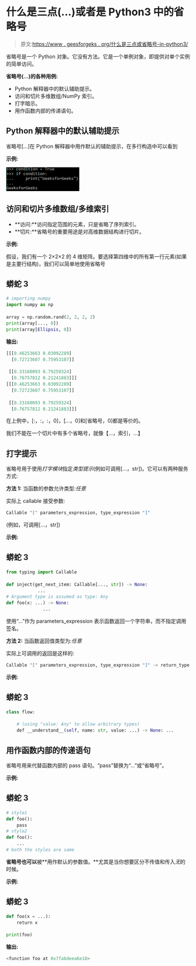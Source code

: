 # 什么是三点(…)或者是 Python3 中的省略号

> 原文:[https://www . geesforgeks . org/什么是三点或省略号-in-python3/](https://www.geeksforgeeks.org/what-is-three-dots-or-ellipsis-in-python3/)

省略号是一个 Python 对象。它没有方法。它是一个单例对象，即提供对单个实例的简单访问。

**省略号(…)的各种用例:**

*   Python 解释器中的默认辅助提示。
*   访问和切片多维数组/NumPy 索引。
*   打字暗示。
*   用作函数内部的传递语句。

## Python 解释器中的默认辅助提示

省略号[…]在 Python 解释器中用作默认的辅助提示，在多行构造中可以看到

**示例:**

![](img/88c40ea0dcae1614cbb918b4f03a7cf4.png)

## 访问和切片多维数组/多维索引

*   **访问:**访问指定范围的元素，只是省略了序列索引。
*   **切片:**省略号的重要用途是对高维数据结构进行切片。

**示例:**

假设，我们有一个 2×2×2 的 4 维矩阵。要选择第四维中的所有第一行元素(如果是主要行结构)，我们可以简单地使用省略号

## 蟒蛇 3

```py
# importing numpy
import numpy as np

array = np.random.rand(2, 2, 2, 2)
print(array[..., 0])
print(array[Ellipsis, 0])
```

**输出:**

```py
[[[0.46253663 0.03092289]
  [0.72723607 0.75953107]]

 [[0.33160093 0.79259324]
  [0.76757812 0.21241883]]]
[[[0.46253663 0.03092289]
  [0.72723607 0.75953107]]

 [[0.33160093 0.79259324]
  [0.76757812 0.21241883]]]

```

在上例中，[:，:，:，0]，[…，0]和[省略号，0]都是等价的。

我们不能在一个切片中有多个省略号，就像【…，索引，…】

## 打字提示

省略号用于使用*打字模块*指定*类型提示*(例如可调用[…，str])。它可以有两种服务方式:

**方法 1:** 当函数的参数允许类型:*任意*

实际上 callable 接受参数:

```py
Callable "[" parameters_expression, type_expression "]"

```

(例如，可调用[…，str])

**示例:**

## 蟒蛇 3

```py
from typing import Callable

def inject(get_next_item: Callable[..., str]) -> None:
            ...
# Argument type is assumed as type: Any
def foo(x: ...) -> None:
              ...
```

使用“…”作为 parameters_expression 表示函数返回一个字符串，而不指定调用签名。

**方法 2:** 当函数返回值类型为:*任意*

实际上可调用的返回是这样的:

```py
Callable "[" parameters_expression, type_expression "]" -> return_type: #body

```

**示例:**

## 蟒蛇 3

```py
class flow:

    # (using "value: Any" to allow arbitrary types)
    def __understand__(self, name: str, value: ...) -> None: ...
```

## 用作函数内部的传递语句

省略号用来代替函数内部的 pass 语句。“pass”替换为“…”或“省略号”。

**示例:**

## 蟒蛇 3

```py
# style1
def foo():
    pass
# style2
def foo():
    ...
# both the styles are same
```

**省略号也可以**被**用作默认的参数值。**尤其是当你想要区分不传值和传入*无*的时候。

**示例:**

## 蟒蛇 3

```py
def foo(x = ...):
    return x

print(foo)
```

**输出:**

```py
<function foo at 0x7fabdeea6e18>

```